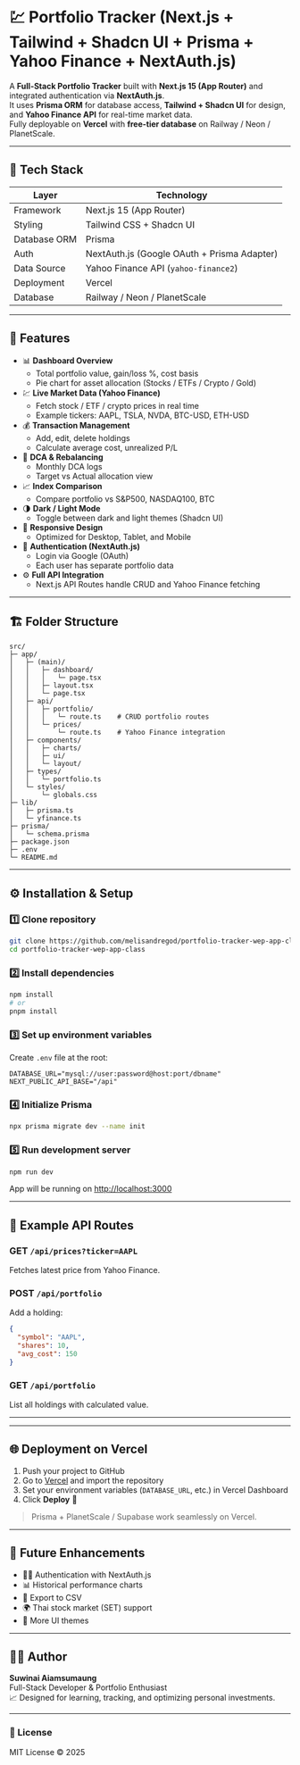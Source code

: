 # 💹 Portfolio Tracker (Next.js + Tailwind + Shadcn UI + Prisma + Yahoo Finance + NextAuth.js)

A **Full-Stack Portfolio Tracker** built with **Next.js 15 (App Router)** and integrated authentication via **NextAuth.js**.  
It uses **Prisma ORM** for database access, **Tailwind + Shadcn UI** for design, and **Yahoo Finance API** for real-time market data.  
Fully deployable on **Vercel** with **free-tier database** on Railway / Neon / PlanetScale.

---

## 🚀 Tech Stack

| Layer | Technology |
|--------|-------------|
| Framework | Next.js 15 (App Router) |
| Styling | Tailwind CSS + Shadcn UI |
| Database ORM | Prisma |
| Auth | NextAuth.js (Google OAuth + Prisma Adapter) |
| Data Source | Yahoo Finance API (`yahoo-finance2`) |
| Deployment | Vercel |
| Database | Railway / Neon / PlanetScale |

---

## 🧩 Features

- 📊 **Dashboard Overview**
  - Total portfolio value, gain/loss %, cost basis
  - Pie chart for asset allocation (Stocks / ETFs / Crypto / Gold)
- 💹 **Live Market Data (Yahoo Finance)**
  - Fetch stock / ETF / crypto prices in real time
  - Example tickers: AAPL, TSLA, NVDA, BTC-USD, ETH-USD
- 💰 **Transaction Management**
  - Add, edit, delete holdings
  - Calculate average cost, unrealized P/L
- 🔄 **DCA & Rebalancing**
  - Monthly DCA logs
  - Target vs Actual allocation view
- 📈 **Index Comparison**
  - Compare portfolio vs S&P500, NASDAQ100, BTC
- 🌗 **Dark / Light Mode**
  - Toggle between dark and light themes (Shadcn UI)
- 📱 **Responsive Design**
  - Optimized for Desktop, Tablet, and Mobile
- 🔐 **Authentication (NextAuth.js)**
  - Login via Google (OAuth)
  - Each user has separate portfolio data
- ⚙️ **Full API Integration**
  - Next.js API Routes handle CRUD and Yahoo Finance fetching

---

## 🏗️ Folder Structure

```
src/
├─ app/
│   ├─ (main)/
│   │   ├─ dashboard/
│   │   │   └─ page.tsx
│   │   ├─ layout.tsx
│   │   └─ page.tsx
│   ├─ api/
│   │   ├─ portfolio/
│   │   │   └─ route.ts    # CRUD portfolio routes
│   │   └─ prices/
│   │       └─ route.ts    # Yahoo Finance integration
│   ├─ components/
│   │   ├─ charts/
│   │   ├─ ui/
│   │   └─ layout/
│   ├─ types/
│   │   └─ portfolio.ts
│   └─ styles/
│       └─ globals.css
├─ lib/
│   ├─ prisma.ts
│   └─ yfinance.ts
├─ prisma/
│   └─ schema.prisma
├─ package.json
├─ .env
└─ README.md
```

---

## ⚙️ Installation & Setup

### 1️⃣ Clone repository

```bash
git clone https://github.com/melisandregod/portfolio-tracker-wep-app-class.git
cd portfolio-tracker-wep-app-class
```

### 2️⃣ Install dependencies

```bash
npm install
# or
pnpm install
```

### 3️⃣ Set up environment variables

Create `.env` file at the root:

```
DATABASE_URL="mysql://user:password@host:port/dbname"
NEXT_PUBLIC_API_BASE="/api"
```

### 4️⃣ Initialize Prisma

```bash
npx prisma migrate dev --name init
```

### 5️⃣ Run development server

```bash
npm run dev
```

App will be running on [http://localhost:3000](http://localhost:3000)

---

## 🧠 Example API Routes

### GET `/api/prices?ticker=AAPL`

Fetches latest price from Yahoo Finance.

### POST `/api/portfolio`

Add a holding:

```json
{
  "symbol": "AAPL",
  "shares": 10,
  "avg_cost": 150
}
```

### GET `/api/portfolio`

List all holdings with calculated value.

---

---

## 🌐 Deployment on Vercel

1. Push your project to GitHub
2. Go to [Vercel](https://vercel.com) and import the repository
3. Set your environment variables (`DATABASE_URL`, etc.) in Vercel Dashboard
4. Click **Deploy** 🚀

> Prisma + PlanetScale / Supabase work seamlessly on Vercel.

---

## 🧱 Future Enhancements

- 🧑‍💻 Authentication with NextAuth.js
- 📊 Historical performance charts
- 💾 Export to CSV
- 🌍 Thai stock market (SET) support
- 🎨 More UI themes

---

## 🧑‍💻 Author

**Suwinai Aiamsumaung**  
Full-Stack Developer & Portfolio Enthusiast  
📈 Designed for learning, tracking, and optimizing personal investments.

---

### 🏁 License

MIT License © 2025
